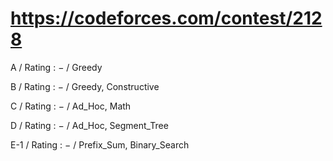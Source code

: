 # https://codeforces.com/contest/2128

A / Rating : $-$ / Greedy

B / Rating : $-$ / Greedy, Constructive

C / Rating : $-$ / Ad_Hoc, Math

D / Rating : $-$ / Ad_Hoc, Segment_Tree

E-1 / Rating : $-$ / Prefix_Sum, Binary_Search


